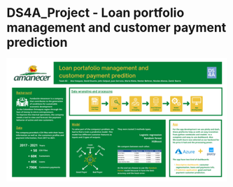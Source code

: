 # DS4A_Project - Loan portfolio management and customer payment prediction
 



![Datafolio - Team 84_001](https://github.com/sazkicher/DS4A-Final-project/blob/main/Datafolio%20-%20Team%2084_001.png)
